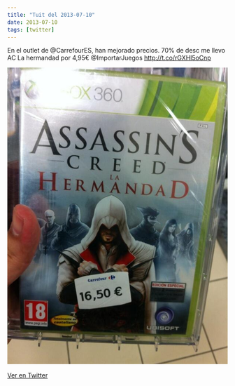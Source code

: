 ```yaml
---
title: "Tuit del 2013-07-10"
date: 2013-07-10
tags: [twitter]
---
```


En el outlet de @CarrefourES, han mejorado precios. 70% de desc me llevo AC La hermandad por 4,95€ @ImportarJuegos http://t.co/rGXHl5oCnp

![Imagen](/assets/images/354989442534105088-BO0tBGWCYAAf6Dv.jpg)

[Ver en Twitter](https://twitter.com/i/web/status/354989442534105088)
